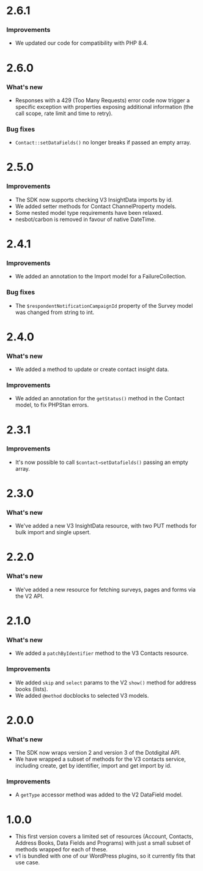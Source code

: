 # 2.6.1

### Improvements
- We updated our code for compatibility with PHP 8.4.

# 2.6.0

### What's new
- Responses with a 429 (Too Many Requests) error code now trigger a specific exception with properties exposing additional information (the call scope, rate limit and time to retry).

### Bug fixes
- `Contact::setDataFields()` no longer breaks if passed an empty array.

# 2.5.0

### Improvements
- The SDK now supports checking V3 InsightData imports by id.
- We added setter methods for Contact ChannelProperty models.
- Some nested model type requirements have been relaxed.
- nesbot/carbon is removed in favour of native DateTime.

# 2.4.1

### Improvements
- We added an annotation to the Import model for a FailureCollection.

### Bug fixes
- The `$respondentNotificationCampaignId` property of the Survey model was changed from string to int.

# 2.4.0

### What's new
- We added a method to update or create contact insight data.

### Improvements
- We added an annotation for the `getStatus()` method in the Contact model, to fix PHPStan errors.

# 2.3.1

### Improvements
- It's now possible to call `$contact→setDatafields()` passing an empty array.

# 2.3.0

### What's new
- We've added a new V3 InsightData resource, with two PUT methods for bulk import and single upsert.

# 2.2.0

### What's new
- We've added a new resource for fetching surveys, pages and forms via the V2 API.

# 2.1.0

### What's new
- We added a `patchByIdentifier` method to the V3 Contacts resource.

### Improvements
- We added `skip` and `select` params to the V2 `show()` method for address books (lists).
- We added `@method` docblocks to selected V3 models.

# 2.0.0

### What's new
- The SDK now wraps version 2 and version 3 of the Dotdigital API.
- We have wrapped a subset of methods for the V3 contacts service, including create, get by identifier, import and get import by id.

### Improvements
- A `getType` accessor method was added to the V2 DataField model.

# 1.0.0

- This first version covers a limited set of resources (Account, Contacts, Address Books, Data Fields and Programs) with just a small subset of methods wrapped for each of these.
- v1 is bundled with one of our WordPress plugins, so it currently fits that use case.
